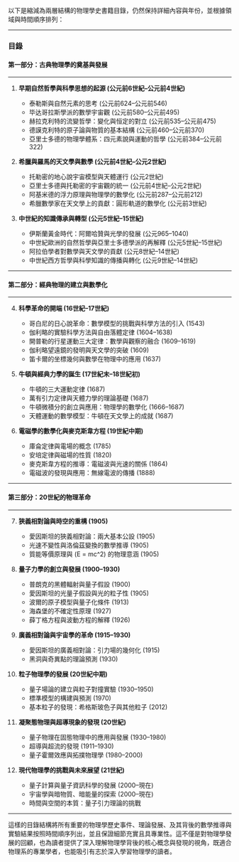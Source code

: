 以下是縮減為兩層結構的物理學史書籍目錄，仍然保持詳細內容與年份，並根據領域與時間順序排列：

---

### **目錄**

#### **第一部分：古典物理學的奠基與發展**
---
1. **早期自然哲學與科學思想的起源 (公元前6世紀–公元前4世紀)**
   - 泰勒斯與自然元素的思考 (公元前624–公元前546)
   - 毕达哥拉斯學派的數學宇宙觀 (公元前580–公元前495)
   - 赫拉克利特的流變哲學：變化與恒定的對立 (公元前535–公元前475)
   - 德謨克利特的原子論與物質的基本結構 (公元前460–公元前370)
   - 亞里士多德的物理學體系：四元素說與運動的哲學 (公元前384–公元前322)

2. **希臘與羅馬的天文學與數學 (公元前4世紀–公元2世紀)**
   - 托勒密的地心說宇宙模型與天體運行 (公元2世紀)
   - 亞里士多德與托勒密的宇宙觀的統一 (公元前4世紀–公元2世紀)
   - 阿基米德的浮力原理與物理學的數學化 (公元前287–公元前212)
   - 希臘數學家在天文學上的貢獻：圓形軌道的數學化 (公元前3世紀)

3. **中世紀的知識傳承與轉型 (公元5世紀–15世紀)**
   - 伊斯蘭黃金時代：阿爾哈贊與光學的發展 (公元965–1040)
   - 中世紀歐洲的自然哲學與亞里士多德學派的再解釋 (公元5世紀–15世紀)
   - 阿拉伯學者對數學與天文學的貢獻 (公元8世紀–14世紀)
   - 中世紀西方哲學與科學知識的傳播與轉化 (公元9世紀–14世紀)

---

#### **第二部分：經典物理的建立與數學化**
---
4. **科學革命的開端 (16世紀–17世紀)**
   - 哥白尼的日心說革命：數學模型的挑戰與科學方法的引入 (1543)
   - 伽利略的實驗科學方法與自由落體定律 (1604–1638)
   - 開普勒的行星運動三大定律：數學與觀察的融合 (1609–1619)
   - 伽利略望遠鏡的發明與天文學的突破 (1609)
   - 笛卡爾的坐標幾何與數學在物理中的應用 (1637)

5. **牛頓與經典力學的誕生 (17世紀末–18世紀初)**
   - 牛頓的三大運動定律 (1687)
   - 萬有引力定律與天體力學的理論基礎 (1687)
   - 牛頓微積分的創立與應用：物理學的數學化 (1666–1687)
   - 天體運動的數學模型：牛頓在天文學上的成就 (1687)

6. **電磁學的數學化與麥克斯韋方程 (19世紀中期)**
   - 庫侖定律與電場的概念 (1785)
   - 安培定律與磁場的性質 (1820)
   - 麥克斯韋方程的推導：電磁波與光速的關係 (1864)
   - 電磁波的發現與應用：無線電波的傳播 (1888)

---

#### **第三部分：20世紀的物理革命**
---
7. **狹義相對論與時空的重構 (1905)**
   - 愛因斯坦的狹義相對論：兩大基本公設 (1905)
   - 光速不變性與洛倫茲變換的數學推導 (1905)
   - 質能等價原理與 \(E = mc^2\) 的物理意涵 (1905)

8. **量子力學的創立與發展 (1900–1930)**
   - 普朗克的黑體輻射與量子假設 (1900)
   - 愛因斯坦的光量子假設與光的粒子性 (1905)
   - 波爾的原子模型與量子化條件 (1913)
   - 海森堡的不確定性原理 (1927)
   - 薛丁格方程與波動方程的解釋 (1926)

9. **廣義相對論與宇宙學的革命 (1915–1930)**
   - 愛因斯坦的廣義相對論：引力場的幾何化 (1915)
   - 黑洞與奇異點的理論預測 (1930)

10. **粒子物理學的發展 (20世紀中期)**
    - 量子場論的建立與粒子對撞實驗 (1930–1950)
    - 標準模型的構建與預測 (1970)
    - 基本粒子的發現：希格斯玻色子與其他粒子 (2012)

11. **凝聚態物理與超導現象的發現 (20世紀)**
    - 量子物理在固態物理中的應用與發展 (1930–1980)
    - 超導與超流的發現 (1911–1930)
    - 量子霍爾效應與拓撲物理學 (1980–2000)

12. **現代物理學的挑戰與未來展望 (21世紀)**
    - 量子計算與量子資訊科學的發展 (2000–現在)
    - 宇宙學與暗物質、暗能量的探索 (2000–現在)
    - 時間與空間的本質：量子引力理論的挑戰

---

這樣的目錄結構將所有重要的物理學歷史事件、理論發展、及其背後的數學推導與實驗結果按照時間順序列出，並且保證細節充實且具專業性。這不僅是對物理學發展的回顧，也為讀者提供了深入理解物理學背後的核心概念與發現的視角，既適合物理系的專業學者，也能吸引有志於深入學習物理學的讀者。